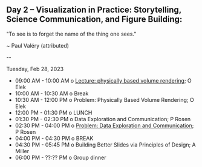 ## Day 2 – Visualization in Practice: Storytelling, Science Communication, and Figure Building: 

"To see is to forget the name of the thing one sees." 

~ Paul Valéry (attributed) 

-- 

Tuesday, Feb 28, 2023

* 09:00 AM - 10:00 AM o [Lecture: physically based volume rendering](PhysicallyBasedVolumeRendering.pdf); O Elek 
* 10:00 AM - 10:30 AM o Break 
* 10:30 AM - 12:00 PM o Problem: Physically Based Volume Rendering; O Elek 
* 12:00 PM - 01:30 PM o LUNCH 
* 01:30 PM - 02:30 PM o Data Exploration and Communication; P Rosen
* 02:30 PM - 04:00 PM o [Problem: Data Exploration and Communication](DesignActivity.pdf); P Rosen
* 04:00 PM - 04:30 PM o BREAK 
* 04:30 PM - 05:45 PM o Building Better Slides via Principles of Design; A Miller
* 06:00 PM - ??:?? PM o Group dinner 